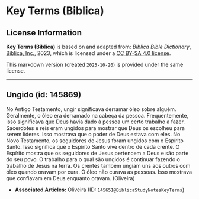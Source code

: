 # Key Terms (Biblica)

## License Information

**Key Terms (Biblica)** is based on and adapted from: _Biblica Bible Dictionary_, [Biblica, Inc.](https://www.biblica.com/), 2023, which is licensed under a [CC BY-SA 4.0 license](https://creativecommons.org/licenses/by-sa/4.0/legalcode.en).

This markdown version (created `2025-10-20`) is provided under the same license.



--------------------------------

## Ungido (id: 145869)

No Antigo Testamento, ungir significava derramar óleo sobre alguém. Geralmente, o óleo era derramado na cabeça da pessoa. Frequentemente, isso significava que Deus havia dado à pessoa um certo trabalho a fazer. Sacerdotes e reis eram ungidos para mostrar que Deus os escolheu para serem líderes. Isso mostrava que o poder de Deus estava com eles. No Novo Testamento, os seguidores de Jesus foram ungidos com o Espírito Santo. Isso significa que o Espírito Santo vive dentro de cada crente. O Espírito mostra que os seguidores de Jesus pertencem a Deus e são parte do seu povo. O trabalho para o qual são ungidos é continuar fazendo o trabalho de Jesus na terra. Os crentes também ungiam uns aos outros com óleo quando oravam por cura. O óleo não curava as pessoas. Isso mostrava que confiavam em Deus enquanto oravam. (Oliveira)

* **Associated Articles:** Oliveira (ID: `145651@BiblicaStudyNotesKeyTerms`)

